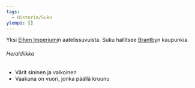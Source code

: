 ```yaml
---
tags:
  - Historia/Suku
ylempi: []
---
```

Yksi [Elhen Imperiumi](Elhen%20Imperiumi.md)n aatelissuvuista. Suku hallitsee [Brantby](Brantby.md)n kaupunkia.


###### Heraldiikka
-  Värit sininen ja valkoinen
- Vaakuna on vuori, jonka päällä kruunu